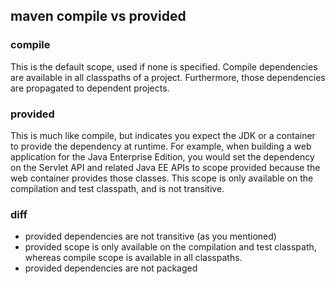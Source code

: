 ## maven compile vs provided
### compile

This is the default scope, used if none is specified. Compile dependencies are available in all classpaths of a project. Furthermore, those dependencies are propagated to dependent projects.

### provided

This is much like compile, but indicates you expect the JDK or a container to provide the dependency at runtime. For example, when building a web application for the Java Enterprise Edition, you would set the dependency on the Servlet API and related Java EE APIs to scope provided because the web container provides those classes. This scope is only available on the compilation and test classpath, and is not transitive. 

### diff
- provided dependencies are not transitive (as you mentioned)
- provided scope is only available on the compilation and test classpath, whereas compile scope is available in all classpaths.
- provided dependencies are not packaged